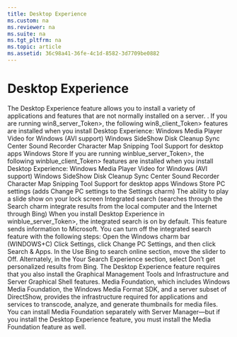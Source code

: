 ```yaml
---
title: Desktop Experience
ms.custom: na
ms.reviewer: na
ms.suite: na
ms.tgt_pltfrm: na
ms.topic: article
ms.assetid: 36c98a41-36fe-4c1d-8582-3d7709be0882
---
```

# Desktop Experience
<?xml version="1.0" encoding="utf-8"?>
<developerConceptualDocument xmlns="http://ddue.schemas.microsoft.com/authoring/2003/5" xmlns:xlink="http://www.w3.org/1999/xlink" xmlns:xsi="http://www.w3.org/2001/XMLSchema-instance" xsi:schemaLocation="http://ddue.schemas.microsoft.com/authoring/2003/5 http://dduestorage.blob.core.windows.net/ddueschema/developer.xsd">
  <introduction>
    <para>The Desktop Experience feature allows you to install a variety of applications and features that are not normally installed on a server. . If you are running <token>win8_server_Token>, the following <token>win8_client_Token> features are installed when you install Desktop Experience:</para>
    <list class="bullet">
      <listItem>
        <para>Windows Media Player</para>
      </listItem>
      <listItem>
        <para>Video for Windows (AVI support)</para>
      </listItem>
      <listItem>
        <para>Windows SideShow</para>
      </listItem>
      <listItem>
        <para>Disk Cleanup</para>
      </listItem>
      <listItem>
        <para>Sync Center</para>
      </listItem>
      <listItem>
        <para>Sound Recorder</para>
      </listItem>
      <listItem>
        <para>Character Map</para>
      </listItem>
      <listItem>
        <para>Snipping Tool</para>
      </listItem>
      <listItem>
        <para>Support for desktop apps</para>
      </listItem>
      <listItem>
        <para>Windows Store</para>
      </listItem>
    </list>
    <para>If you are running <token>winblue_server_Token>, the following <token>winblue_client_Token> features are installed when you install Desktop Experience:</para>
    <list class="bullet">
      <listItem>
        <para>Windows Media Player</para>
      </listItem>
      <listItem>
        <para>Video for Windows (AVI support)</para>
      </listItem>
      <listItem>
        <para>Windows SideShow</para>
      </listItem>
      <listItem>
        <para>Disk Cleanup</para>
      </listItem>
      <listItem>
        <para>Sync Center</para>
      </listItem>
      <listItem>
        <para>Sound Recorder</para>
      </listItem>
      <listItem>
        <para>Character Map</para>
      </listItem>
      <listItem>
        <para>Snipping Tool</para>
      </listItem>
      <listItem>
        <para>Support for desktop apps</para>
      </listItem>
      <listItem>
        <para>Windows Store</para>
      </listItem>
      <listItem>
        <para>PC settings (adds <ui>Change PC settings</ui> to the Settings charm)</para>
      </listItem>
      <listItem>
        <para>The ability to play a slide show on your lock screen</para>
      </listItem>
      <listItem>
        <para>Integrated search (searches through the Search charm integrate results from the local computer and the Internet through Bing)</para>
      </listItem>
    </list>
    <alert class="important">
      <para>When you install Desktop Experience in <token>winblue_server_Token>, the integrated search is on by default. This feature sends information to Microsoft. You can turn off the integrated search feature with the following steps:</para>
    </alert>
    <procedure>
      <title>To turn off integrated search</title>
      <steps class="ordered">
        <step>
          <content>
            <para>Open the Windows charm bar (WINDOWS+C)</para>
          </content>
        </step>
        <step>
          <content>
            <para>Click <ui>Settings</ui>, click <ui>Change PC Settings</ui>, and then click <ui>Search &amp; Apps</ui>.</para>
          </content>
        </step>
        <step>
          <content>
            <para>In the <ui>Use Bing to search online</ui> section, move the slider to <ui>Off</ui>. Alternately, in the <ui>Your Search Experience</ui> section, select <ui>Don’t get personalized results from Bing</ui>.</para>
          </content>
        </step>
      </steps>
    </procedure>
    <alert class="note">
      <para>The Desktop Experience feature requires that you also install the Graphical Management Tools and Infrastructure and Server Graphical Shell features.</para>
    </alert>
    <para>Media Foundation, which includes Windows Media Foundation, the Windows Media Format SDK, and a server subset of DirectShow, provides the infrastructure required for applications and services to transcode, analyze, and generate thumbnails for media files. You can install Media Foundation separately with Server Manager—but if you install the Desktop Experience feature, you must install the Media Foundation feature as well.</para>
  </introduction>
  <relatedTopics />
</developerConceptualDocument>

